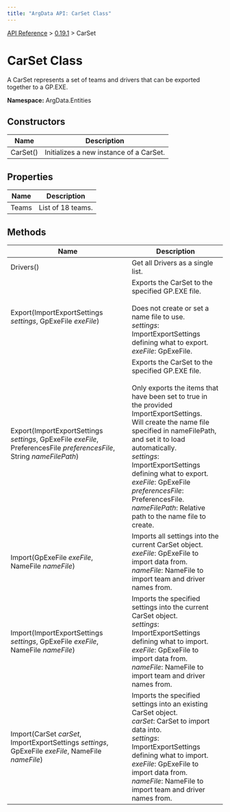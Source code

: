 ```yaml
---
title: "ArgData API: CarSet Class"
---
```


[API Reference](/argdata/api) &gt; [0.19.1](/argdata/api/0.19.1) &gt; CarSet

# CarSet Class

A CarSet represents a set of teams and drivers that can be exported together to a GP.EXE.

**Namespace:** ArgData.Entities

## Constructors

<table class="table table-bordered table-striped ">
<thead>
  <tr>
    <th>Name</th>
    <th>Description</th>
  </tr>
</thead>
<tbody>
  <tr>
    <td>CarSet()</td>
    <td>Initializes a new instance of a CarSet.</td>
  </tr>
</tbody>
</table>


## Properties

<table class="table table-bordered table-striped ">
<thead>
  <tr>
    <th>Name</th>
    <th>Description</th>
  </tr>
</thead>
<tbody>
  <tr>
    <td>Teams</td>
    <td>List of 18 teams.</td>
  </tr>
</tbody>
</table>


## Methods

<table class="table table-bordered table-striped ">
<thead>
  <tr>
    <th>Name</th>
    <th>Description</th>
  </tr>
</thead>
<tbody>
  <tr>
    <td>Drivers()</td>
    <td>Get all Drivers as a single list.</td>
  </tr>
  <tr>
    <td>Export(ImportExportSettings <em>settings</em>, GpExeFile <em>exeFile</em>)</td>
    <td>Exports the CarSet to the specified GP.EXE file.<br /><br />Does not create or set a name file to use.<br /><em>settings</em>: ImportExportSettings defining what to export.<br /><em>exeFile</em>: GpExeFile.<br /></td>
  </tr>
  <tr>
    <td>Export(ImportExportSettings <em>settings</em>, GpExeFile <em>exeFile</em>, PreferencesFile <em>preferencesFile</em>, String <em>nameFilePath</em>)</td>
    <td>Exports the CarSet to the specified GP.EXE file.<br /><br />Only exports the items that have been set to true in the provided ImportExportSettings.<br />Will create the name file specified in nameFilePath, and set it to load automatically.<br /><em>settings</em>: ImportExportSettings defining what to export.<br /><em>exeFile</em>: GpExeFile<br /><em>preferencesFile</em>: PreferencesFile.<br /><em>nameFilePath</em>: Relative path to the name file to create.<br /></td>
  </tr>
  <tr>
    <td>Import(GpExeFile <em>exeFile</em>, NameFile <em>nameFile</em>)</td>
    <td>Imports all settings into the current CarSet object.<br /><em>exeFile</em>: GpExeFile to import data from.<br /><em>nameFile</em>: NameFile to import team and driver names from.<br /></td>
  </tr>
  <tr>
    <td>Import(ImportExportSettings <em>settings</em>, GpExeFile <em>exeFile</em>, NameFile <em>nameFile</em>)</td>
    <td>Imports the specified settings into the current CarSet object.<br /><em>settings</em>: ImportExportSettings defining what to import.<br /><em>exeFile</em>: GpExeFile to import data from.<br /><em>nameFile</em>: NameFile to import team and driver names from.<br /></td>
  </tr>
  <tr>
    <td>Import(CarSet <em>carSet</em>, ImportExportSettings <em>settings</em>, GpExeFile <em>exeFile</em>, NameFile <em>nameFile</em>)</td>
    <td>Imports the specified settings into an existing CarSet object.<br /><em>carSet</em>: CarSet to import data into.<br /><em>settings</em>: ImportExportSettings defining what to import.<br /><em>exeFile</em>: GpExeFile to import data from.<br /><em>nameFile</em>: NameFile to import team and driver names from.<br /></td>
  </tr>
</tbody>
</table>


